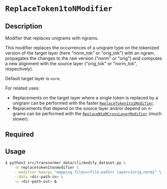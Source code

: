 # `ReplaceToken1toNModifier`

## Description

Modifier that replaces unigrams with ngrams.

This modifier replaces the occurrences of a unigram type on the tokenized version of the target layer (here "norm_tok" or "orig_tok") with an ngram, propagates the changes to the raw version ("norm" or "orig") and computes a new alignment with the source layer ("orig_tok" or "norm_tok", respectively).

Default target layer is `norm`.

For related uses:

* Replacements on the target layer where a single token is replaced by a unigram can be performed with the faster [`ReplaceToken1to1Modifier`](./replace_token_1to1_modifier.md).
* Replacements that depend on the source layer and/or depend on n-grams can be performed with the [`ReplaceNtoMCrossLayerModifier`](./replace_ntom_cross_layer_modifier.md) (much slower).


## Required


## Usage

```bash
$ python3 src/transnormer_data/cli/modify_dataset.py \
    -m replacetoken1tonmodifier \
    --modifier-kwargs "mapping_files=<file-path>+ layer={orig,norm}" \
    --data <dir-path-in> \
    -o <dir-path-out> &
```
